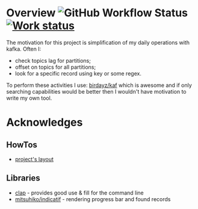 # Overview ![GitHub Workflow Status](https://img.shields.io/github/workflow/status/venth/kaf/Build) [![Work status](https://img.shields.io/badge/status-under%20construction-orange)](https://img.shields.io/badge/status-under%20construction-orange)
The motivation for this project is simplification of my daily operations with kafka.
Often I: 
- check topics lag for partitions;
- offset on topics for all partitions;
- look for a specific record using key or some regex.

To perform these activities I use: [birdayz/kaf](https://github.com/birdayz/kaf) which is awesome and 
if only searching capabilities would be better then I wouldn't have motivation to
write my own tool.

# Acknowledges
## HowTos
- [project's layout](https://doc.rust-lang.org/cargo/guide/project-layout.html)
## Libraries
- [clap](https://github.com/clap-rs/clap) - provides good use & fill for the command line
- [mitsuhiko/indicatif](https://github.com/mitsuhiko/indicatif) - rendering progress bar and found records
